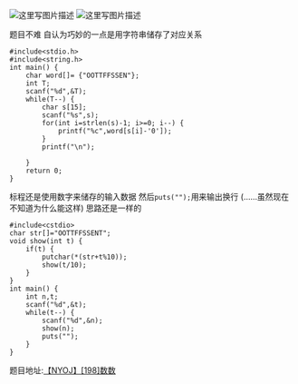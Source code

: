 ![这里写图片描述](http://img.blog.csdn.net/20160131013740569)
![这里写图片描述](http://img.blog.csdn.net/20160131013747522)

题目不难
自认为巧妙的一点是用字符串储存了对应关系

```
#include<stdio.h>
#include<string.h>
int main() {
	char word[]= {"OOTTFFSSEN"};
	int T;
	scanf("%d",&T);
	while(T--) {
		char s[15];
		scanf("%s",s);
		for(int i=strlen(s)-1; i>=0; i--) {
			printf("%c",word[s[i]-'0']);
		}
		printf("\n");

	}
	return 0;
}

```

标程还是使用数字来储存的输入数据
然后`puts("");`用来输出换行
(……虽然现在不知道为什么能这样)
思路还是一样的

```
#include<cstdio>
char str[]="OOTTFFSSENT";
void show(int t) {
	if(t) {
		putchar(*(str+t%10));
		show(t/10);
	}
}
int main() {
	int n,t;
	scanf("%d",&t);
	while(t--) {
		scanf("%d",&n);
		show(n);
		puts("");
	}
}
```

题目地址:[【NYOJ】[198]数数](http://acm.nyist.net/JudgeOnline/problem.php?pid=198)